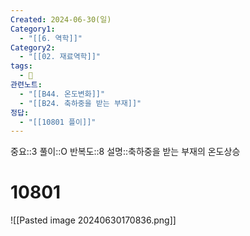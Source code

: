 ```yaml
---
Created: 2024-06-30(일)
Category1:
  - "[[6. 역학]]"
Category2:
  - "[[02. 재료역학]]"
tags:
  - 🧮
관련노트:
  - "[[B44. 온도변화]]"
  - "[[B24. 축하중을 받는 부재]]"
정답:
  - "[[10801 플이]]"
---
```

중요::3
풀이::O
반복도::8
설명::축하중을 받는 부재의 온도상승
#  10801

![[Pasted image 20240630170836.png]]
